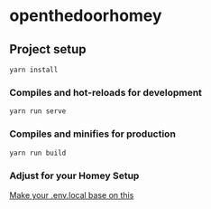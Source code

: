 # openthedoorhomey

## Project setup
```
yarn install
```

### Compiles and hot-reloads for development
```
yarn run serve
```

### Compiles and minifies for production
```
yarn run build
```

### Adjust for your Homey Setup
[Make your .env.local base on this](https://github.com/itrond/HomeyAppOpenDoor/blob/master/.example.env.local)


